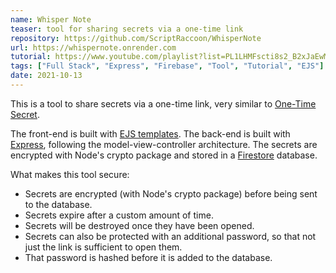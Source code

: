 ```yaml
---
name: Whisper Note
teaser: tool for sharing secrets via a one-time link
repository: https://github.com/ScriptRaccoon/WhisperNote
url: https://whispernote.onrender.com
tutorial: https://www.youtube.com/playlist?list=PL1LHMFscti8s2_B2xJaEwMrR5fR73_9U9
tags: ["Full Stack", "Express", "Firebase", "Tool", "Tutorial", "EJS"]
date: 2021-10-13
---
```


This is a tool to share secrets via a one-time link, very similar to [One-Time Secret](https://onetimesecret.com/).

The front-end is built with [EJS templates](https://ejs.co/). The back-end is built with [Express](https://expressjs.com/), following the model-view-controller architecture. The secrets are encrypted with Node's crypto package and stored in a [Firestore](https://firebase.google.com/docs/firestore) database.

What makes this tool secure:

-   Secrets are encrypted (with Node's crypto package) before being sent to the database.
-   Secrets expire after a custom amount of time.
-   Secrets will be destroyed once they have been opened.
-   Secrets can also be protected with an additional password, so that not just the link is sufficient to open them.
-   That password is hashed before it is added to the database.
